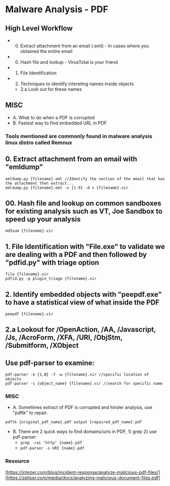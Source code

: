 # Malware Analysis - PDF

## High Level Workflow
- 0. Extract attachment from an email (.eml) - In cases where you obtained the entire email
- 00. Hash file and lookup - VirusTotal is your friend 
- 1. File Identification
- 2. Techniques to identify intereting names inside objects
  - 2.a Look out for these names
    
## MISC
  - A. What to do when a PDF is corrupted
  - B. Fastest way to find embedded URL in PDF

### Tools mentioned are commonly found in malware analysis linux distro called Remnux 

## 0. Extract attachment from an email with "emldump"
```
emldump.py {filename}.eml //Identify the section of the email that has the attachment then extract...
emldump.py {filename}.eml -s {1-9} -d > {filename}.vir
```

## 00. Hash file and lookup on common sandboxes for existing analysis such as VT, Joe Sandbox to speed up your analysis
```
md5sum {filename}.vir
```
## 1. File Identification with "File.exe" to validate we are dealing with a PDF and then followed by "pdfid.py" with triage option
```
file {filename}.vir
pdfid.py -p plugin_triage {filename}.vir
```
## 2. Identify embedded objects with "peepdf.exe" to have a statistical view of what inside the PDF
```
peepdf {filename}.vir
```
## 2.a Lookout for /OpenAction, /AA, /Javascript, /Js, /AcroForm, /XFA, /URI, /ObjStm, /Submitform, /XObject

## Use pdf-parser to examine:
```
pdf-parser -o {1,N} -f -w {filename}.vir //specific location of objects
pdf-parser -s {object_name} {filename}.vir //search for specific name
```

### MISC
- A. Sometimes extract of PDF is corrupted and hinder analysis, use "pdftk" to repair.
```
pdftk {original_pdf_name}.pdf output {repaired_pdf_name}.pdf
```
- B. There are 2 quick ways to find domains/urls in PDF, 1) grep 2) use pdf-parser:
  - `grep -rai "http" {name}.pdf`
  - `pdf-parser -s URI {name}.pdf`

### Resource 
[https://intezer.com/blog/incident-response/analyze-malicious-pdf-files/]
[https://zeltser.com/media/docs/analyzing-malicious-document-files.pdf]
